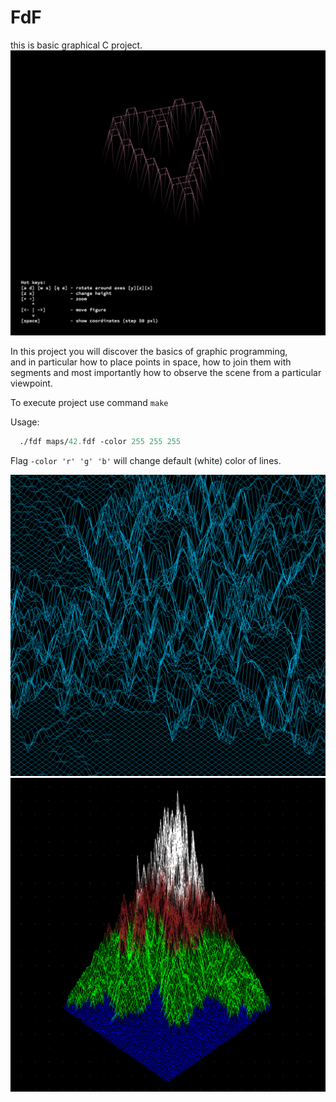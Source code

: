 # FdF

<h>this is basic graphical C project.</h>
![screenshot](https://github.com/Tempret/FdF/blob/master/img/heart.png)

In this project you will discover the basics of graphic programming,<br>
and in particular how to place points in space, how to join them with<br>
segments and most importantly how to observe the scene from a particular<br>
viewpoint.<br>

To execute project use command `make`<br>

Usage:
```clj
  ./fdf maps/42.fdf -color 255 255 255
```
Flag `-color 'r' 'g' 'b'` will change default (white) color of lines.<br>

![screenshot](https://github.com/Tempret/FdF/blob/master/img/mars.png)
![screenshot](https://github.com/Tempret/FdF/blob/master/img/rocks.png)
